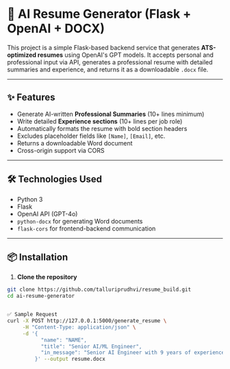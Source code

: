 # 🧠 AI Resume Generator (Flask + OpenAI + DOCX)

This project is a simple Flask-based backend service that generates **ATS-optimized resumes** using OpenAI's GPT models. It accepts personal and professional input via API, generates a professional resume with detailed summaries and experience, and returns it as a downloadable `.docx` file.

---

## ✨ Features

- Generate AI-written **Professional Summaries** (10+ lines minimum)
- Write detailed **Experience sections** (10+ lines per job role)
- Automatically formats the resume with bold section headers
- Excludes placeholder fields like `[Name]`, `[Email]`, etc.
- Returns a downloadable Word document
- Cross-origin support via CORS

---

## 🛠️ Technologies Used

- Python 3
- Flask
- OpenAI API (GPT-4o)
- `python-docx` for generating Word documents
- `flask-cors` for frontend-backend communication

---

## 📦 Installation

1. **Clone the repository**

```bash
git clone https://github.com/talluriprudhvi/resume_build.git
cd ai-resume-generator


✅ Sample Request
curl -X POST http://127.0.0.1:5000/generate_resume \
     -H "Content-Type: application/json" \
     -d '{
           "name": "NAME",
           "title": "Senior AI/ML Engineer",
           "in_message": "Senior AI Engineer with 9 years of experience specializing in generative AI worked in capgemini from 2020 to 2024 and now I am working at Lava Data with B.Tech from JNTUH. I am AWS certified."
         }' --output resume.docx